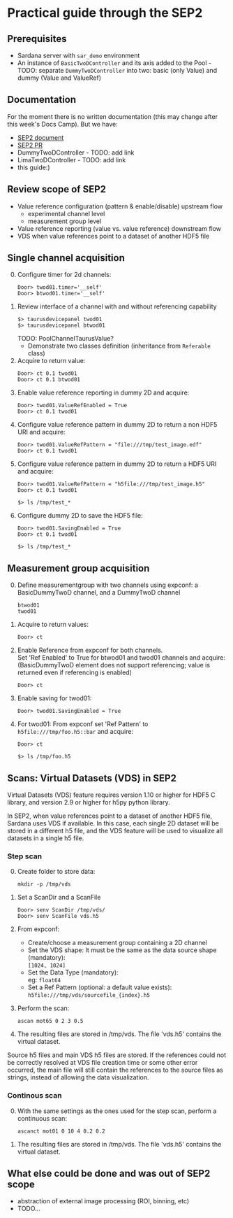 # Practical guide through the SEP2

## Prerequisites

* Sardana server with `sar_demo` environment
* An instance of `BasicTwoDController` and its axis added to the Pool - TODO: separate `DummyTwoDController` into two: basic (only Value) and dummy (Value and ValueRef)

## Documentation

For the moment there is no written documentation (this may change after this week's Docs Camp). But we have:

* [SEP2 document](https://github.com/reszelaz/sardana/blob/sep2/doc/source/sep/SEP2.md)
* [SEP2 PR](https://github.com/sardana-org/sardana/pull/775)
* DummyTwoDController - TODO: add link
* LimaTwoDController - TODO: add link
* this guide:)

## Review scope of SEP2

* Value reference configuration (pattern & enable/disable) upstream flow
    * experimental channel level
    * measurement group level
* Value reference reporting (value vs. value reference) downstream flow
* VDS when value references point to a dataset of another HDF5 file

## Single channel acquisition

0. Configure timer for 2d channels:
   ```
   Door> twod01.timer='__self'
   Door> btwod01.timer='__self'
   ```
1. Review interface of a channel with and without referencing capability
   ```
   $> taurusdevicepanel twod01 
   $> taurusdevicepanel btwod01
   ```
   TODO: PoolChannelTaurusValue?
   * Demonstrate two classes definition (inheritance from `Referable` class)
2. Acquire to return value:
   ```
   Door> ct 0.1 twod01
   Door> ct 0.1 btwod01
   ```
3. Enable value reference reporting in dummy 2D and acquire:
   ```
   Door> twod01.ValueRefEnabled = True
   Door> ct 0.1 twod01
   ```
5. Configure value reference pattern in dummy 2D to return a non HDF5 URI and acquire:
   ```
   Door> twod01.ValueRefPattern = "file:///tmp/test_image.edf"
   Door> ct 0.1 twod01
   ```
6. Configure value reference pattern in dummy 2D to return a HDF5 URI and acquire:
   ```
   Door> twod01.ValueRefPattern = "h5file:///tmp/test_image.h5"
   Door> ct 0.1 twod01
   ```
   ```
   $> ls /tmp/test_*
   ```
7. Configure dummy 2D to save the HDF5 file:
   ```
   Door> twod01.SavingEnabled = True
   Door> ct 0.1 twod01
   ```
   ```
   $> ls /tmp/test_*
   ```
   
## Measurement group acquisition

0. Define measurementgroup with two channels using expconf:
   a BasicDummyTwoD channel, and a DummyTwoD channel 
   ```
   btwod01
   twod01
   ```
1. Acquire to return values:
   ```
   Door> ct
   ```
2. Enable Reference from expconf for both channels.  
   Set 'Ref Enabled' to True for btwod01 and twod01 channels and acquire:
   (BasicDummyTwoD element does not support referencing; value is returned even if referencing is enabled)
   ```
   Door> ct
   ```
4. Enable saving for twod01:
   ```
   Door> twod01.SavingEnabled = True
   ```
5. For twod01: From expconf set 'Ref Pattern' to ```h5file:///tmp/foo.h5::bar``` and acquire:
   ```
   Door> ct
   ```
   ```
   $> ls /tmp/foo.h5
   ```
   

## Scans: Virtual Datasets (VDS) in SEP2

Virtual Datasets (VDS) feature requires version 1.10 or higher for HDF5 C library, and version 2.9 or higher for h5py python library.


In SEP2, when value references point to a dataset of another HDF5 file, Sardana uses VDS if available. In this case, each single 2D dataset will be stored in a different h5 file, and the VDS feature will be used to visualize all datasets in a single h5 file.

### Step scan

0. Create folder to store data:
   ```
   mkdir -p /tmp/vds
   ```

1. Set a ScanDir and a ScanFile
   ```
   Door> senv ScanDir /tmp/vds/
   Door> senv ScanFile vds.h5  
   ```
   
2. From expconf: 
   - Create/choose a measurement group containing a 2D channel
   - Set the VDS shape: It must be the same as the data source shape (mandatory):  
   ```[1024, 1024]```
   - Set the Data Type (mandatory):  
     eg: ```float64```
   - Set a Ref Pattern (optional: a default value exists):  
   ```h5file:///tmp/vds/sourcefile_{index}.h5```

3. Perform the scan:
   ```
   ascan mot65 0 2 3 0.5
   ```
4. The resulting files are stored in /tmp/vds. The file 'vds.h5' contains the virtual dataset.

Source h5 files and main VDS h5 files are stored. If the references could not be correctly resolved at VDS file creation time or some other error occurred, the main file will still contain the references to the source files as strings, instead of allowing the data visualization.


### Continous scan

0. With the same settings as the ones used for the step scan, perform a continuous scan:
   ```
   ascanct mot01 0 10 4 0.2 0.2
   ```
1. The resulting files are stored in /tmp/vds. The file 'vds.h5' contains the virtual dataset.


## What else could be done and was out of SEP2 scope

* abstraction of external image processing (ROI, binning, etc)
* TODO...
